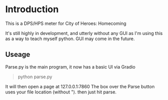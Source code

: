 # Introduction
This is a DPS/HPS meter for City of Heroes: Homecoming

It's still highly in development, and utterly without any GUI as I'm using this as a way to teach myself python.
GUI may come in the future.

## Useage
Parse.py is the main program, it now has a basic UI via Gradio

>python parse.py

It will then open a page at 127.0.0.1:7860
The box over the Parse button uses your file location (without ").
then just hit parse.

